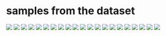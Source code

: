 
# samples from the dataset
![](.caesar_victoria_dataset_images/0d249d7e.png)
![](.caesar_victoria_dataset_images/a46f7955.png)
![](.caesar_victoria_dataset_images/7f4676a8.png)
![](.caesar_victoria_dataset_images/93d22ede.png)
![](.caesar_victoria_dataset_images/94b42ad6.png)
![](.caesar_victoria_dataset_images/5065a79e.png)
![](.caesar_victoria_dataset_images/2ad4d93b.png)
![](.caesar_victoria_dataset_images/a5f76b1b.png)
![](.caesar_victoria_dataset_images/57923950.png)
![](.caesar_victoria_dataset_images/1a3fc778.png)
![](.caesar_victoria_dataset_images/cebd5310.png)
![](.caesar_victoria_dataset_images/922c15e1.png)
![](.caesar_victoria_dataset_images/47913a61.png)
![](.caesar_victoria_dataset_images/7d45e5b8.png)
![](.caesar_victoria_dataset_images/5303e495.png)
![](.caesar_victoria_dataset_images/d531fb45.png)
![](.caesar_victoria_dataset_images/e87b0ccf.png)
![](.caesar_victoria_dataset_images/ec4c9a0b.png)
![](.caesar_victoria_dataset_images/251304c8.png)
![](.caesar_victoria_dataset_images/bf03b9c7.png)
![](.caesar_victoria_dataset_images/4a4bddac.png)

